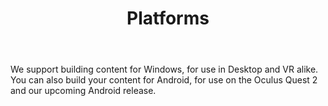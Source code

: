 ﻿---
title: "Platforms"
sidebar_position: 1
---
We support building content for Windows, for use in Desktop and VR alike. You can also build your content for Android, for use on the Oculus Quest 2 and our upcoming Android release.